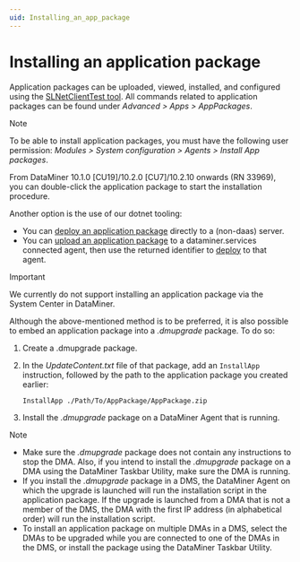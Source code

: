 ```yaml
---
uid: Installing_an_app_package
---
```


# Installing an application package

Application packages can be uploaded, viewed, installed, and configured using the [SLNetClientTest tool](xref:SLNetClientTest_tool). All commands related to application packages can be found under *Advanced > Apps > AppPackages*.

> [!NOTE]
> To be able to install application packages, you must have the following user permission: *Modules > System configuration > Agents > Install App packages*.

From DataMiner 10.1.0 [CU19]/10.2.0 [CU7]/10.2.10 onwards (RN 33969), you can double-click the application package to start the installation procedure.

Another option is the use of our dotnet tooling:
- You can [deploy an application package](https://www.nuget.org/packages/Skyline.DataMiner.CICD.Tools.DataMinerDeploy) directly to a (non-daas) server. 
- You can [upload an application package](https://www.nuget.org/packages/Skyline.DataMiner.CICD.Tools.CatalogUpload#readme-body-tab) to a dataminer.services connected agent, then use the returned identifier to [deploy](https://www.nuget.org/packages/Skyline.DataMiner.CICD.Tools.DataMinerDeploy) to that agent.

> [!IMPORTANT]
> We currently do not support installing an application package via the System Center in DataMiner.

Although the above-mentioned method is to be preferred, it is also possible to embed an application package into a *.dmupgrade* package. To do so:

1. Create a .dmupgrade package.

1. In the *UpdateContent.txt* file of that package, add an `InstallApp` instruction, followed by the path to the application package you created earlier:

    `InstallApp ./Path/To/AppPackage/AppPackage.zip`

1. Install the *.dmupgrade* package on a DataMiner Agent that is running.

> [!NOTE]
>
> - Make sure the *.dmupgrade* package does not contain any instructions to stop the DMA. Also, if you intend to install the *.dmupgrade* package on a DMA using the DataMiner Taskbar Utility, make sure the DMA is running.
> - If you install the *.dmupgrade* package in a DMS, the DataMiner Agent on which the upgrade is launched will run the installation script in the application package. If the upgrade is launched from a DMA that is not a member of the DMS, the DMA with the first IP address (in alphabetical order) will run the installation script.
> - To install an application package on multiple DMAs in a DMS, select the DMAs to be upgraded while you are connected to one of the DMAs in the DMS, or install the package using the DataMiner Taskbar Utility.
